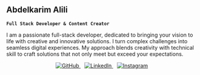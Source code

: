 ## Abdelkarim Alili

**`Full Stack Developer & Content Creator`**

I am a passionate full-stack developer, dedicated to bringing your vision to life with creative and innovative solutions. I turn complex challenges into seamless digital experiences. My approach blends creativity with technical skill to craft solutions that not only meet but exceed your expectations.

<div align="center"> <span style="padding: 5px;"> <a href="https://github.com/abdelkarim-alili"> <img src="https://img.shields.io/badge/GitHub-171515?style=for-the-badge&logo=github&logoColor=white" alt="GitHub"> </a> </span> <span style="padding: 5px;"> <a href="https://linkedin.com/in/abdelkarim-alili-a65925206"> <img src="https://img.shields.io/badge/LinkedIn-0A66C2?style=for-the-badge&logo=linkedin&logoColor=white" alt="LinkedIn"> </a> </span> <span style="padding: 5px;"> <a href="https://www.instagram.com/abdelkarim_codes"> <img src="https://img.shields.io/badge/Instagram-E4405F?style=for-the-badge&logo=instagram&logoColor=white" alt="Instagram"> </a> </span> </div>
